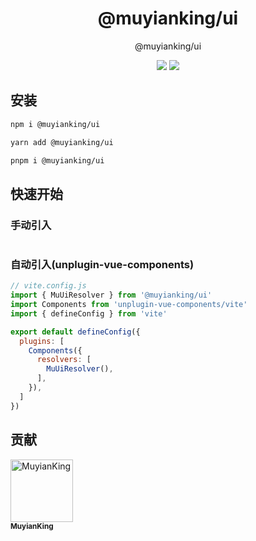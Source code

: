 <h1 align="center">@muyianking/ui</h1>

<p align="center">
@muyianking/ui
</p>

<p align="center">
  <a target="_blank" href="https://www.npmjs.com/package/@muyianking/ui" style="text-decoration: none;"><img  src="https://img.shields.io/npm/v/%40muyianking%2Fui"/></a>
  <a target="_blank" href="https://www.npmjs.com/package/@muyianking/ui" style="text-decoration: none;"><img  src="https://img.shields.io/npm/dm/%40muyianking%2Fui"/></a>
</p>

## 安装

```bash
npm i @muyianking/ui
```

```bash
yarn add @muyianking/ui
```

```bash
pnpm i @muyianking/ui
```

## 快速开始

### 手动引入

```js

```

### 自动引入(unplugin-vue-components)

```js
// vite.config.js
import { MuUiResolver } from '@muyianking/ui'
import Components from 'unplugin-vue-components/vite'
import { defineConfig } from 'vite'

export default defineConfig({
  plugins: [
    Components({
      resolvers: [
        MuUiResolver(),
      ],
    }),
  ]
})
```


## 贡献

<!-- readme: collaborators,contributors -start -->
<ui>
	<tbody>
		<tr>
            <td align="center">
                <a href="https://github.com/MuyianKing">
                    <img src="https://avatars.githubusercontent.com/u/44827414?v=4" width="100;" alt="MuyianKing"/>
                    <br />
                    <sub><b>MuyianKing</b></sub>
                </a>
            </td>
		</tr>
	<tbody>
</ui>
<!-- readme: collaborators,contributors -end -->
